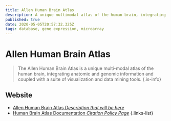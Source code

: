 ```yaml
---
title: Allen Human Brain Atlas
description: A unique multimodal atlas of the human brain, integrating anatomic and genomic information.
published: true
date: 2020-05-05T20:57:32.325Z
tags: database, gene expression, microarray
---
```


# Allen Human Brain Atlas

> The Allen Human Brain Atlas is a unique multi-modal atlas of the human brain, integrating anatomic and genomic information and coupled with a suite of visualization and data mining tools.
{.is-info}

 

## Website 

- [Allen Human Brain Atlas *Description that will be here*](http://human.brain-map.org/)
- [Human Brain Atlas Documentation *Citation Policy Page*](https://alleninstitute.org/legal/citation-policy/)
{.links-list}
 
